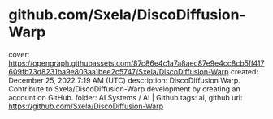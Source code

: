 # github.com/Sxela/DiscoDiffusion-Warp

cover: https://opengraph.githubassets.com/87c86e4c1a7a8aec87e9e4cc8cb5ff417609fb73d8231ba9e803aa1bee2c5747/Sxela/DiscoDiffusion-Warp
created: December 25, 2022 7:19 AM (UTC)
description: DiscoDiffusion Warp. Contribute to Sxela/DiscoDiffusion-Warp development by creating an account on GitHub.
folder: AI Systems / AI | Github
tags: ai, github
url: https://github.com/Sxela/DiscoDiffusion-Warp